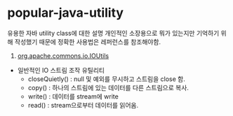 # popular-java-utility
유용한 자바 utility class에 대한 설명
개인적인 소장용으로 뭐가 있는지만 기억하기 위해 작성했기 때문에 정확한 사용법은 레퍼런스를 참조해야함.


1. <a href="/src/main/java/yjh/utility/apache/commons/io/IOUtils/"> org.apache.commons.io.IOUtils </a>
 - 일반적인 IO 스트림 조작 유틸리티
 	- closeQuietly() : null 및 예외를 무시하고 스트림을 close 함.
	- copy() : 하나의 스트림에 있는 데이터를 다른 스트림으로 복사.
	- write() : 데이터를 stream에 write
	- read() : stream으로부터 데이터를 읽어옴.